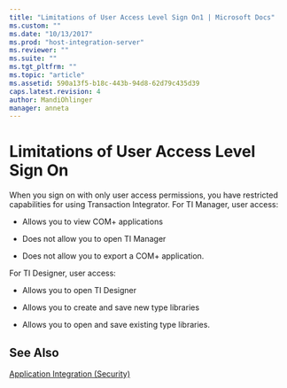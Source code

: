 ```yaml
---
title: "Limitations of User Access Level Sign On1 | Microsoft Docs"
ms.custom: ""
ms.date: "10/13/2017"
ms.prod: "host-integration-server"
ms.reviewer: ""
ms.suite: ""
ms.tgt_pltfrm: ""
ms.topic: "article"
ms.assetid: 590a13f5-b18c-443b-94d8-62d79c435d39
caps.latest.revision: 4
author: MandiOhlinger
manager: anneta
---
```

# Limitations of User Access Level Sign On
When you sign on with only user access permissions, you have restricted capabilities for using Transaction Integrator. For TI Manager, user access:  
  
-   Allows you to view COM+ applications  
  
-   Does not allow you to open TI Manager  
  
-   Does not allow you to export a COM+ application.  
  
 For TI Designer, user access:  
  
-   Allows you to open TI Designer  
  
-   Allows you to create and save new type libraries  
  
-   Allows you to open and save existing type libraries.  
  
## See Also  
 [Application Integration (Security)](../core/application-integration-security.md)